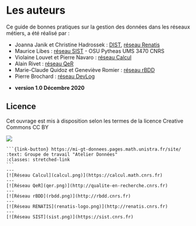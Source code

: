 # Les auteurs

Ce guide de bonnes pratiques sur la gestion des données dans les réseaux métiers, a été réalisé par  :

* Joanna Janik et Christine Hadrossek : [DIST](https://www.cnrs.fr/fr/personne/direction-information-scientifique-et-technique),  [réseau Renatis](http://renatis.cnrs.fr/)
* Maurice Libes : [réseau SIST](http://sist.cnrs.fr) - OSU Pytheas UMS 3470 CNRS
* Violaine Louvet et Pierre Navaro : [réseau Calcul](https://calcul.math.cnrs.fr/)
* Alain Rivet : [réseau QeR](http://qualite-en-recherche.cnrs.fr/)
* Marie-Claude Quidoz et Geneviève Romier : [réseau rBDD](http://rbdd.cnrs.fr/)
* Pierre Brochard : [réseau DevLog](http://devlog.cnrs.fr/)

- **version 1.0 Décembre 2020**

## Licence 

Cet ouvrage est mis à disposition selon les termes de la licence Creative Commons CC BY

[![](https://licensebuttons.net/l/by/3.0/fr/88x31.png)](https://creativecommons.org/licenses/by/3.0/fr/)

````{panels}
```{link-button} https://mi-gt-donnees.pages.math.unistra.fr/site/
:text: Groupe de travail "Atelier Données"
:classes: stretched-link
```
---
[![Réseau Calcul](calcul.png)](https://calcul.math.cnrs.fr)
---
[![Réseau QeR](qer.png)](http://qualite-en-recherche.cnrs.fr)
---
[![Réseau rBDD](rbdd.png)](http://rbdd.cnrs.fr)
---
[![Réseau RENATIS](renatis-logo.png)](http://renatis.cnrs.fr)
---
[![Réseau SIST](sist.png)](https://sist.cnrs.fr)
````
